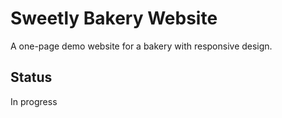# Sweetly Bakery Website
A one-page demo website for a bakery with responsive design.

## Status 
In progress


